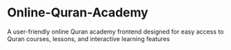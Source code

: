 # Online-Quran-Academy
A user-friendly online Quran academy frontend designed for easy access to Quran courses, lessons, and interactive learning features
